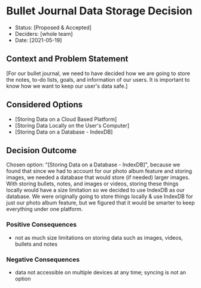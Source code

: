 # Bullet Journal Data Storage Decision

* Status: [Proposed & Accepted] <!-- optional -->
* Deciders: [whole team] <!-- optional -->
* Date: [2021-05-19] <!-- optional -->

## Context and Problem Statement
[For our bullet journal, we need to have decided how we are going to store the notes, to-do lists, goals, and information of our users. It is important to know how we want to keep our user's data safe.] 


## Considered Options

* [Storing Data on a Cloud Based Platform]
* [Storing Data Locally on the User's Computer]
* [Storing Data on a Database - IndexDB]

## Decision Outcome

Chosen option: "[Storing Data on a Database - IndexDB]", because we found that since we had to account for our photo album feature and storing images, we needed a database that would store (if needed) larger images. With storing bullets, notes, and images or videos, storing these things locally would have a size limitation so we decided to use IndexDB as our database. We were originally going to store things locally & use IndexDB for just our photo album feature, but we figured that it would be smarter to keep everything under one platform. 

### Positive Consequences <!-- optional -->

* not as much size limitations on storing data such as images, videos, bullets and notes

### Negative Consequences <!-- optional -->

* data not accessible on multiple devices at any time; syncing is not an option 

